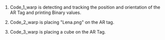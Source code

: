 1. Code_1_warp is detecting and tracking the position and orientation of the AR Tag and printing Binary values.

2. Code_2_warp is placing "Lena.png" on the AR tag. 

3. Code_3_warp is placing a cube on the AR Tag.

